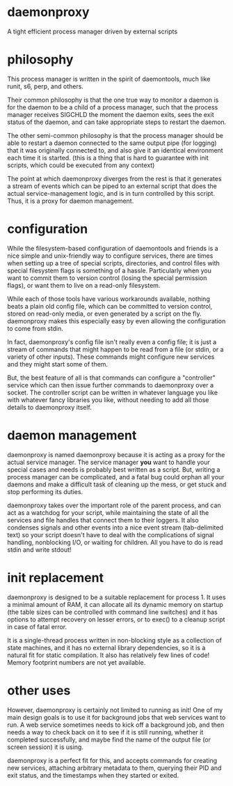 daemonproxy
===========

A tight efficient process manager driven by external scripts

philosophy
==========

This process manager is written in the spirit of daemontools,
much like runit, s6, perp, and others.

Their common philosophy is that the one true way to monitor a
daemon is for the daemon to be a child of a process manager,
such that the process manager receives SIGCHLD the moment the
daemon exits, sees the exit status of the daemon, and can take
appropriate steps to restart the daemon.

The other semi-common philosophy is that the process manager
should be able to restart a daemon connected to the same output
pipe (for logging) that it was originally connected to, and
also give it an identical environment each time it is started.
(this is a thing that is hard to guarantee with init scripts,
 which could be executed from any context)

The point at which daemonproxy diverges from the rest is that
it generates a stream of events which can be piped to an
external script that does the actual service-management logic,
and is in turn controlled by this script.  Thus, it is a proxy
for daemon management.

configuration
=============

While the filesystem-based configuration of daemontools and friends
is a nice simple and unix-friendly way to configure services,
there are times when setting up a tree of special scripts,
directories, and control files with special filesystem flags
is something of a hassle.  Particularly when you want to commit
them to version control (losing the special permission flags),
or want them to live on a read-only filesystem.

While each of those tools have various workarounds available,
nothing beats a plain old config file, which can be committed
to version control, stored on read-only media, or even generated
by a script on the fly.  daemonproxy makes this especially easy
by even allowing the configuration to come from stdin.

In fact, daemonproxy's config file isn't really even a config
file; it is just a stream of commands that might happen to be
read from a file (or stdin, or a variety of other inputs).
These commands might configure new services and they might
start some of them.

But, the best feature of all is that commands can configure a
"controller" service which can then issue further commands to
daemonproxy over a socket.  The controller script can be written
in whatever language you like with whatever fancy libraries you
like, without needing to add all those details to daemonproxy
itself.

daemon management
=================

daemonproxy is named daemonproxy because it is acting as a proxy
for the actual service manager.  The service manager **you** want
to handle your special cases and needs is probably best written
as a script.  But, writing a process manager can be complicated,
and a fatal bug could orphan all your daemons and make a difficult
task of cleaning up the mess, or get stuck and stop performing its
duties.

daemonproxy takes over the important role of the parent process,
and can act as a watchdog for your script, while maintaining the
state of all the services and file handles that connect them to
their loggers.  It also condenses signals and other events into a
nice event stream (tab-delimited text) so your script doesn't have
to deal with the complications of signal handling, nonblocking I/O,
or waiting for children.  All you have to do is read stdin and
write stdout!

init replacement
================

daemonproxy is designed to be a suitable replacement for process 1.
It uses a minimal amount of RAM, it can allocate all its dynamic
memory on startup (the table sizes can be controlled with command
line switches) and it has options to attempt recovery on lesser
errors, or to exec() to a cleanup script in case of fatal error.

It is a single-thread process written in non-blocking style as a
collection of state machines, and it has no external library
dependencies, so it is a natural fit for static compilation.
It also has relatively few lines of code!  Memory footprint numbers
are not yet available.

other uses
==========

However, daemonproxy is certainly not limited to running as init!
One of my main design goals is to use it for background jobs that
web services want to run.  A web service sometimes needs to kick
off a background job, and then needs a way to check back on it
to see if it is still running, whether it completed successfully,
and maybe find the name of the output file (or screen session) it
is using.

daemonproxy is a perfect fit for this, and accepts commands for
creating new services, attaching arbitrary metadata to them,
querying their PID and exit status, and the timestamps when
they started or exited.
